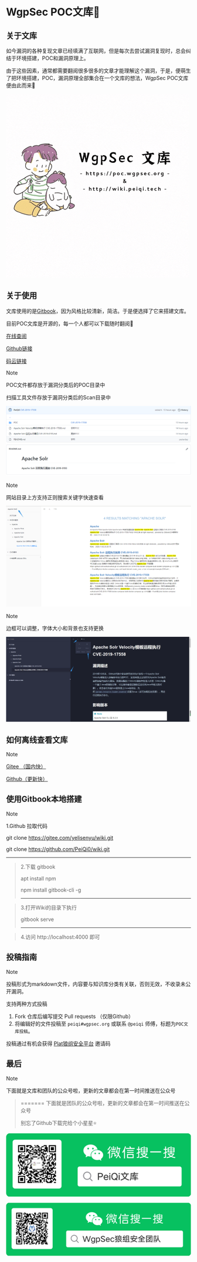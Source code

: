 # WgpSec POC文库🐑

## 关于文库

如今漏洞的各种复现文章已经填满了互联网，但是每次去尝试漏洞复现时，总会纠结于环境搭建，POC和漏洞原理上。

由于这些因素，通常都需要翻阅很多很多的文章才能理解这个漏洞，于是，便萌生了把环境搭建，POC，漏洞原理全部集合在一个文库的想法，WgpSec POC文库便由此而来🐣

![](PeiQi_Wiki/background/PeiQi文库-1.gif)

## 关于使用

文库使用的是[Gitbook](https://www.gitbook.com/)，因为风格比较清新，简洁。于是便选择了它来搭建文库。

目前POC文库是开源的，每一个人都可以下载随时翻阅🐬

[在线查阅](https://poc.wgpsec.org/)

[Github链接](https://github.com/wgpsec/wiki)

[码云链接](https://gitee.com/wgpsec/wiki)

> [!NOTE]
>
> POC文件都存放于漏洞分类后的POC目录中
>
> 扫描工具文件存放于漏洞分类后的Scan目录中

![](PeiQi_Wiki/background/image-3.png)

> [!NOTE]
>
> 网站目录上方支持正则搜索关键字快速查看

![](PeiQi_Wiki/background/image-4.png)

> [!NOTE]
>
> 边框可以调整，字体大小和背景也支持更换

![](PeiQi_Wiki/background/image-5.png)

## 如何离线查看文库

> [!NOTE]
>
> [Gitee （国内快）](https://gitee.com/wgpsec/wiki/repository/archive/gh-pages.zip)
>
> [Github（更新快）](https://github.com/wgpsec/wiki/archive/gh-pages.zip)

## 使用Gitbook本地搭建

> [!NOTE]
>
> 1.Github 拉取代码
>
> git    clone    https://gitee.com/yelisenyu/wiki.git
>
> git    clone    https://github.com/PeiQi0/wiki.git
>
> ----------------------------------------------------------------------------------

> 2.下载 gitbook
>
> apt   install    npm
>
> npm   install    gitbook-cli   -g
>
> ----------------------------------------------------

> 3.打开Wiki的目录下执行
>
> gitbook   serve
>
> -----------------------------------------------------------------------------------

> 4.访问 http://localhost:4000 即可




## 投稿指南

> [!NOTE]
>
> 投稿形式为markdown文件，内容要与知识库分类有关联，否则无效，不收录未公开漏洞。

支持两种方式投稿

1. Fork 仓库后编写提交 Pull requests （仅限Github）
2. 将编辑好的文件投稿至 `peiqi#wgpsec.org` 或联系 `@peiqi` 师傅，标题为`POC文库投稿`。

投稿通过有机会获得 [Plat狼组安全平台](https://plat.wgpsec.org) 邀请码


## 最后

> [!NOTE]
>
下面就是文库和团队的公众号啦，更新的文章都会在第一时间推送在公众号
> =======
下面就是团队的公众号啦，更新的文章都会在第一时间推送在公众号
> 
>别忘了Github下载完给个小星星⭐

![](PeiQi_Wiki/background/background.png)

![](PeiQi_Wiki/background/background-1.png)